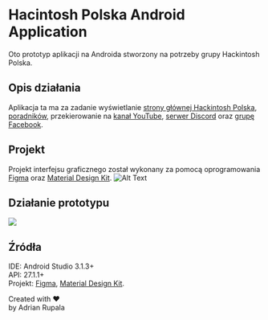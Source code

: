 # Hacintosh Polska Android Application

Oto prototyp aplikacji na Androida stworzony na potrzeby grupy Hackintosh Polska.

## Opis działania
Aplikacja ta ma za zadanie wyświetlanie [strony głównej Hackintosh Polska](http://hackintosh-polska.pl), [poradników](https://poradniki.hackintosh-polska.pl/), przekierowanie na [kanał YouTube](https://www.youtube.com/c/hackintoshpolska), [serwer Discord](http://bit.ly/HPLdiscord) oraz [grupę Facebook](https://www.facebook.com/groups/hackintoshpolska/).  

## Projekt
Projekt interfejsu graficznego został wykonany za pomocą oprogramowania [Figma](https://www.figma.com) oraz [Material Design Kit](https://materialdesignkit.com/android-gui/).
![Alt Text](https://i.imgur.com/Mb3xjsq.png)

## Działanie prototypu
<img src="/Resources/alfa.gif?raw=true">

## Źródła
IDE: Android Studio 3.1.3+  
API: 27.1.1+  
Projekt: [Figma](https://www.figma.com), [Material Design Kit](https://materialdesignkit.com/android-gui/).   

Created with ♥  
by Adrian Rupala
